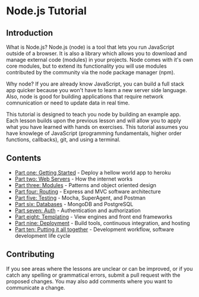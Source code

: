 # Node.js Tutorial

## Introduction

What is Node.js? Node.js (node) is a tool that lets you run JavaScript outside of a browser. It is also a library which allows you to download and manage external code (modules) in your projects. Node comes with it's own core modules, but to extend its functionality you will use modules contributed by the community via the node package manager (npm). 

Why node? If you are already know JavaScript, you can build a full stack app quicker because you won't have to learn a new server side language. Also, node is good for building applications that require network comnunication or need to update data in real time.  

This tutorial is designed to teach you node by building an example app. Each lesson builds upon the previous lesson and will allow you to apply what you have learned with hands on exercises.  This tutorial assumes you have knowlege of JavaScript (programming fundamentals, higher order
functions, callbacks), git, and using a terminal.

## Contents

- [Part one: Getting Started](https://github.com/albertaw/Nodejs-tutorial/tree/master/getting-started) - Deploy a hellow world app to heroku
- [Part two: Web Servers](https://github.com/albertaw/Nodejs-tutorial/tree/master/web-servers) - How the internet works
- [Part three: Modules](https://github.com/albertaw/Nodejs-tutorial/tree/master/modules) - Patterns and object oriented design
- [Part four: Routing](https://github.com/albertaw/Nodejs-tutorial/tree/master/routing) - Express and MVC software architecture
- [Part five: Testing](https://github.com/albertaw/Nodejs-tutorial/tree/master/testing) - Mocha, SuperAgent, and Postman
- [Part six: Databases](https://github.com/albertaw/Nodejs-tutorial/tree/master/databases) - MongoDB and PostgreSQL
- [Part seven: Auth](https://github.com/albertaw/Nodejs-tutorial/tree/master/auth) - Authentication and authorization
- [Part eight: Templating](https://github.com/albertaw/Nodejs-tutorial/tree/master/templating) - View engines and front end frameworks
- [Part nine: Deployment](https://github.com/albertaw/Nodejs-tutorial/tree/master/deployment) - Build tools, continuous integration, and hosting
- [Part ten: Putting it all together](https://github.com/albertaw/Nodejs-tutorial/tree/master/capstone) - Development workflow, software development life cycle

## Contributing

If you see areas where the lessons are unclear or can be
improved, or if you catch any spelling or grammatical errors,
submit a pull request with the proposed changes. You may also 
add comments where you want to communicate a change. 

